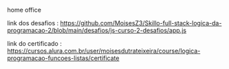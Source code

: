 home office

link dos desafios : https://github.com/MoisesZ3/Skillo-full-stack-logica-da-programacao-2/blob/main/desafios/js-curso-2-desafios/app.js

link do certificado : https://cursos.alura.com.br/user/moisesdutrateixeira/course/logica-programacao-funcoes-listas/certificate
